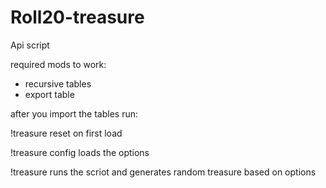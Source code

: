 # Roll20-treasure
Api script

required mods to work: 

* recursive tables
* export table 

after you import the tables run:

!treasure reset
on first load

!treasure config
loads the options

!treasure 
runs the scriot and generates random treasure based on options
